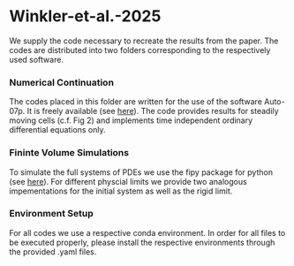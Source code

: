 # Winkler-et-al.-2025
We supply the code necessary to recreate the results from the paper.
The codes are distributed into two folders corresponding to the respectively used software.

### Numerical Continuation
The codes placed in this folder are written for the use of the software Auto-07p. It is freely available (see [here](https://github.com/auto-07p/auto-07p)).
The code provides results for steadily moving cells (c.f. Fig 2) and implements time independent ordinary differential equations only.

### Fininte Volume Simulations
To simulate the full systems of PDEs we use the fipy package for python (see [here](https://www.ctcms.nist.gov/fipy/)).
For different physcial limits we provide two analogous impementations for the initial system as well as the rigid limit.

### Environment Setup
For all codes we use a respective conda environment. In order for all files to be executed properly, please install the respective environments through the provided .yaml files.
